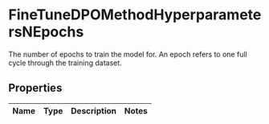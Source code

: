 

# FineTuneDPOMethodHyperparametersNEpochs

The number of epochs to train the model for. An epoch refers to one full cycle through the training dataset. 

## Properties

| Name | Type | Description | Notes |
|------------ | ------------- | ------------- | -------------|



